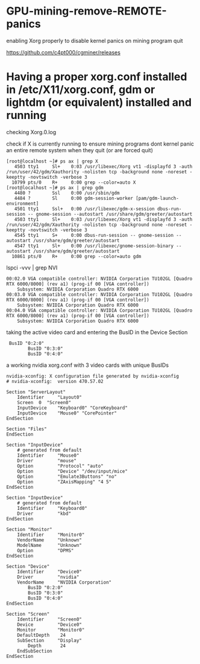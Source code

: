 # GPU-mining-remove-REMOTE-panics
enabling Xorg properly to disable kernel panics on mining program quit

https://github.com/c4pt000/cgminer/releases

# Having a proper xorg.conf installed in /etc/X11/xorg.conf, gdm or lightdm (or equivalent) installed and running
checking Xorg.0.log

check if X is currently running to ensure mining programs dont kernel panic an entire remote system when they quit (or are forced quit)
```
[root@localhost ~]# ps ax | grep X
   4503 tty1     Sl+    0:03 /usr/libexec/Xorg vt1 -displayfd 3 -auth /run/user/42/gdm/Xauthority -nolisten tcp -background none -noreset -keeptty -novtswitch -verbose 3
  10799 pts/0    R+     0:00 grep --color=auto X
[root@localhost ~]# ps ax | grep gdm
   4480 ?        Ssl    0:00 /usr/sbin/gdm
   4484 ?        Sl     0:00 gdm-session-worker [pam/gdm-launch-environment]
   4501 tty1     Ssl+   0:00 /usr/libexec/gdm-x-session dbus-run-session -- gnome-session --autostart /usr/share/gdm/greeter/autostart
   4503 tty1     Sl+    0:03 /usr/libexec/Xorg vt1 -displayfd 3 -auth /run/user/42/gdm/Xauthority -nolisten tcp -background none -noreset -keeptty -novtswitch -verbose 3
   4545 tty1     S+     0:00 dbus-run-session -- gnome-session --autostart /usr/share/gdm/greeter/autostart
   4547 tty1     Sl+    0:00 /usr/libexec/gnome-session-binary --autostart /usr/share/gdm/greeter/autostart
  10861 pts/0    R+     0:00 grep --color=auto gdm
```




lspci -vvv | grep NVI
```
00:02.0 VGA compatible controller: NVIDIA Corporation TU102GL [Quadro RTX 6000/8000] (rev a1) (prog-if 00 [VGA controller])
	Subsystem: NVIDIA Corporation Quadro RTX 6000
00:03.0 VGA compatible controller: NVIDIA Corporation TU102GL [Quadro RTX 6000/8000] (rev a1) (prog-if 00 [VGA controller])
	Subsystem: NVIDIA Corporation Quadro RTX 6000
00:04.0 VGA compatible controller: NVIDIA Corporation TU102GL [Quadro RTX 6000/8000] (rev a1) (prog-if 00 [VGA controller])
	Subsystem: NVIDIA Corporation Quadro RTX 6000
```

taking the active video card and entering the BusID in the Device Section
```
 BusID "0:2:0"
        BusID "0:3:0"
        BusID "0:4:0"
```

a working nvidia xorg.conf with 3 video cards with unique BusIDs

```
nvidia-xconfig: X configuration file generated by nvidia-xconfig
# nvidia-xconfig:  version 470.57.02

Section "ServerLayout"
    Identifier     "Layout0"
    Screen	0  "Screen0"
    InputDevice    "Keyboard0" "CoreKeyboard"
    InputDevice    "Mouse0" "CorePointer"
EndSection

Section "Files"
EndSection

Section "InputDevice"
    # generated from default
    Identifier     "Mouse0"
    Driver         "mouse"
    Option         "Protocol" "auto"
    Option         "Device" "/dev/input/mice"
    Option         "Emulate3Buttons" "no"
    Option         "ZAxisMapping" "4 5"
EndSection

Section "InputDevice"
    # generated from default
    Identifier     "Keyboard0"
    Driver         "kbd"
EndSection

Section "Monitor"
    Identifier     "Monitor0"
    VendorName     "Unknown"
    ModelName	   "Unknown"
    Option         "DPMS"
EndSection

Section "Device"
    Identifier     "Device0"
    Driver         "nvidia"
    VendorName     "NVIDIA Corporation"
        BusID "0:2:0"
        BusID "0:3:0"
        BusID "0:4:0"
EndSection

Section "Screen"
    Identifier     "Screen0"
    Device         "Device0"
    Monitor        "Monitor0"
    DefaultDepth    24
    SubSection     "Display"
        Depth       24
    EndSubSection
EndSection
```




